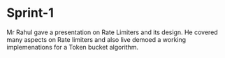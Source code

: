# Sprint-1
Mr Rahul gave a presentation on Rate Limiters and its design. He covered many aspects on Rate limiters and also live demoed a working implemenations for a Token bucket algorithm.
